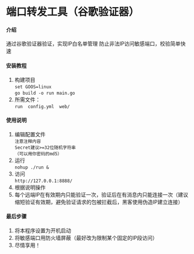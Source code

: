 # 端口转发工具（谷歌验证器）

#### 介绍
通过谷歌验证器验证，实现IP白名单管理
防止非法IP访问敏感端口，校验简单快速

#### 安装教程

1. 构建项目  \
`set GOOS=linux`  \
`go build -o run main.go`
2. 所需文件：  \
`run  config.yml  web/`

#### 使用说明

1. 编辑配置文件  \
`注意注释内容`  \
`Secret建议>=32位随机字符串`  \
`（可以用你密码的md5）`
2. 运行  \
`nohup ./run &`
3. 访问  \
`http://127.0.0.1:8888/`
4. 根据说明操作
5. 每个远端IP在有效期内只能验证一次，验证后在有消息内只能连接一次（建议缩短验证有效期，避免验证请求的包被拦截后，黑客使用伪造IP建立连接）

#### 最后步骤

1. 将本程序设置为开机启动
2. 将敏感端口用防火墙屏蔽（最好改为限制某个固定的IP段访问）
3. 尽情享用！
